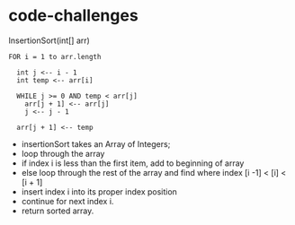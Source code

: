 # code-challenges

  InsertionSort(int[] arr)
  
    FOR i = 1 to arr.length
    
      int j <-- i - 1
      int temp <-- arr[i]
      
      WHILE j >= 0 AND temp < arr[j]
        arr[j + 1] <-- arr[j]
        j <-- j - 1
        
      arr[j + 1] <-- temp

* insertionSort takes an Array of Integers;
* loop through the array 
* if index i is less than the first item, add to beginning of array
* else loop through the rest of the array and find where index [i -1] < [i] < [i + 1]
* insert index i into its proper index position
* continue for next index i.
* return sorted array.